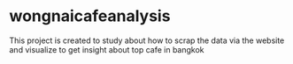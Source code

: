 # wongnaicafeanalysis
This project is created to study about how to scrap the data via the website and visualize to get insight about top cafe in bangkok 
